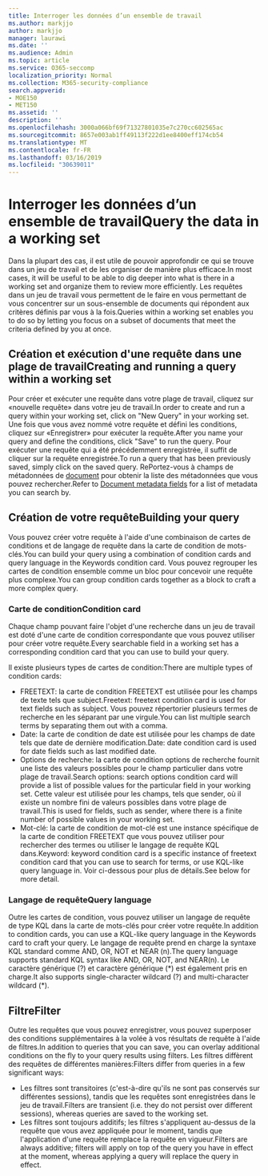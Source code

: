 ```yaml
---
title: Interroger les données d’un ensemble de travail
ms.author: markjjo
author: markjjo
manager: laurawi
ms.date: ''
ms.audience: Admin
ms.topic: article
ms.service: O365-seccomp
localization_priority: Normal
ms.collection: M365-security-compliance
search.appverid:
- MOE150
- MET150
ms.assetid: ''
description: ''
ms.openlocfilehash: 3000a066bf69f71327801035e7c270cc602565ac
ms.sourcegitcommit: 8657e003ab1ff49113f222d1ee8400eff174cb54
ms.translationtype: MT
ms.contentlocale: fr-FR
ms.lasthandoff: 03/16/2019
ms.locfileid: "30639011"
---
```

# <a name="query-the-data-in-a-working-set"></a><span data-ttu-id="70a32-102">Interroger les données d’un ensemble de travail</span><span class="sxs-lookup"><span data-stu-id="70a32-102">Query the data in a working set</span></span>

<span data-ttu-id="70a32-103">Dans la plupart des cas, il est utile de pouvoir approfondir ce qui se trouve dans un jeu de travail et de les organiser de manière plus efficace.</span><span class="sxs-lookup"><span data-stu-id="70a32-103">In most cases, it will be useful to be able to dig deeper into what is there in a working set and organize them to review more efficiently.</span></span> <span data-ttu-id="70a32-104">Les requêtes dans un jeu de travail vous permettent de le faire en vous permettant de vous concentrer sur un sous-ensemble de documents qui répondent aux critères définis par vous à la fois.</span><span class="sxs-lookup"><span data-stu-id="70a32-104">Queries within a working set enables you to do so by letting you focus on a subset of documents that meet the criteria defined by you at once.</span></span>

## <a name="creating-and-running-a-query-within-a-working-set"></a><span data-ttu-id="70a32-105">Création et exécution d'une requête dans une plage de travail</span><span class="sxs-lookup"><span data-stu-id="70a32-105">Creating and running a query within a working set</span></span>

<span data-ttu-id="70a32-106">Pour créer et exécuter une requête dans votre plage de travail, cliquez sur «nouvelle requête» dans votre jeu de travail.</span><span class="sxs-lookup"><span data-stu-id="70a32-106">In order to create and run a query within your working set, click on "New Query" in your working set.</span></span> <span data-ttu-id="70a32-107">Une fois que vous avez nommé votre requête et défini les conditions, cliquez sur «Enregistrer» pour exécuter la requête.</span><span class="sxs-lookup"><span data-stu-id="70a32-107">After you name your query and define the conditions, click "Save" to run the query.</span></span> <span data-ttu-id="70a32-108">Pour exécuter une requête qui a été précédemment enregistrée, il suffit de cliquer sur la requête enregistrée.</span><span class="sxs-lookup"><span data-stu-id="70a32-108">To run a query that has been previously saved, simply click on the saved query.</span></span> <span data-ttu-id="70a32-109">RePortez-vous à champs de métadonnées de [document](document-metadata-fields.md) pour obtenir la liste des métadonnées que vous pouvez rechercher.</span><span class="sxs-lookup"><span data-stu-id="70a32-109">Refer to [Document metadata fields](document-metadata-fields.md) for a list of metadata you can search by.</span></span>

## <a name="building-your-query"></a><span data-ttu-id="70a32-110">Création de votre requête</span><span class="sxs-lookup"><span data-stu-id="70a32-110">Building your query</span></span>

<span data-ttu-id="70a32-111">Vous pouvez créer votre requête à l'aide d'une combinaison de cartes de conditions et de langage de requête dans la carte de condition de mots-clés.</span><span class="sxs-lookup"><span data-stu-id="70a32-111">You can build your query using a combination of condition cards and query language in the Keywords condition card.</span></span> <span data-ttu-id="70a32-112">Vous pouvez regrouper les cartes de condition ensemble comme un bloc pour concevoir une requête plus complexe.</span><span class="sxs-lookup"><span data-stu-id="70a32-112">You can group condition cards together as a block to craft a more complex query.</span></span>

### <a name="condition-card"></a><span data-ttu-id="70a32-113">Carte de condition</span><span class="sxs-lookup"><span data-stu-id="70a32-113">Condition card</span></span>

<span data-ttu-id="70a32-114">Chaque champ pouvant faire l'objet d'une recherche dans un jeu de travail est doté d'une carte de condition correspondante que vous pouvez utiliser pour créer votre requête.</span><span class="sxs-lookup"><span data-stu-id="70a32-114">Every searchable field in a working set has a corresponding condition card that you can use to build your query.</span></span>

<span data-ttu-id="70a32-115">Il existe plusieurs types de cartes de condition:</span><span class="sxs-lookup"><span data-stu-id="70a32-115">There are multiple types of condition cards:</span></span>
- <span data-ttu-id="70a32-116">FREETEXT: la carte de condition FREETEXT est utilisée pour les champs de texte tels que subject.</span><span class="sxs-lookup"><span data-stu-id="70a32-116">Freetext: freetext condition card is used for text fields such as subject.</span></span> <span data-ttu-id="70a32-117">Vous pouvez répertorier plusieurs termes de recherche en les séparant par une virgule.</span><span class="sxs-lookup"><span data-stu-id="70a32-117">You can list multiple search terms by separating them out with a comma.</span></span>
- <span data-ttu-id="70a32-118">Date: la carte de condition de date est utilisée pour les champs de date tels que date de dernière modification.</span><span class="sxs-lookup"><span data-stu-id="70a32-118">Date: date condition card is used for date fields such as last modified date.</span></span>
- <span data-ttu-id="70a32-119">Options de recherche: la carte de condition options de recherche fournit une liste des valeurs possibles pour le champ particulier dans votre plage de travail.</span><span class="sxs-lookup"><span data-stu-id="70a32-119">Search options: search options condition card will provide a list of possible values for the particular field in your working set.</span></span> <span data-ttu-id="70a32-120">Cette valeur est utilisée pour les champs, tels que sender, où il existe un nombre fini de valeurs possibles dans votre plage de travail.</span><span class="sxs-lookup"><span data-stu-id="70a32-120">This is used for fields, such as sender, where there is a finite number of possible values in your working set.</span></span>
- <span data-ttu-id="70a32-121">Mot-clé: la carte de condition de mot-clé est une instance spécifique de la carte de condition FREETEXT que vous pouvez utiliser pour rechercher des termes ou utiliser le langage de requête KQL dans.</span><span class="sxs-lookup"><span data-stu-id="70a32-121">Keyword: keyword condition card is a specific instance of freetext condition card that you can use to search for terms, or use KQL-like query language in.</span></span> <span data-ttu-id="70a32-122">Voir ci-dessous pour plus de détails.</span><span class="sxs-lookup"><span data-stu-id="70a32-122">See below for more detail.</span></span>

### <a name="query-language"></a><span data-ttu-id="70a32-123">Langage de requête</span><span class="sxs-lookup"><span data-stu-id="70a32-123">Query language</span></span>

<span data-ttu-id="70a32-124">Outre les cartes de condition, vous pouvez utiliser un langage de requête de type KQL dans la carte de mots-clés pour créer votre requête.</span><span class="sxs-lookup"><span data-stu-id="70a32-124">In addition to condition cards, you can use a KQL-like query language in the Keywords card to craft your query.</span></span> <span data-ttu-id="70a32-125">Le langage de requête prend en charge la syntaxe KQL standard comme AND, OR, NOT et NEAR (n).</span><span class="sxs-lookup"><span data-stu-id="70a32-125">The query language supports standard KQL syntax like AND, OR, NOT, and NEAR(n).</span></span> <span data-ttu-id="70a32-126">Le caractère générique (?) et caractère générique (\*) est également pris en charge.</span><span class="sxs-lookup"><span data-stu-id="70a32-126">It also supports single-character wildcard (?) and multi-character wildcard (\*).</span></span>

## <a name="filter"></a><span data-ttu-id="70a32-127">Filtre</span><span class="sxs-lookup"><span data-stu-id="70a32-127">Filter</span></span>

<span data-ttu-id="70a32-128">Outre les requêtes que vous pouvez enregistrer, vous pouvez superposer des conditions supplémentaires à la volée à vos résultats de requête à l'aide de filtres.</span><span class="sxs-lookup"><span data-stu-id="70a32-128">In addition to queries that you can save, you can overlay additional conditions on the fly to your query results using filters.</span></span> <span data-ttu-id="70a32-129">Les filtres diffèrent des requêtes de différentes manières:</span><span class="sxs-lookup"><span data-stu-id="70a32-129">Filters differ from queries in a few significant ways:</span></span>
- <span data-ttu-id="70a32-130">Les filtres sont transitoires (c'est-à-dire qu'ils ne sont pas conservés sur différentes sessions), tandis que les requêtes sont enregistrées dans le jeu de travail.</span><span class="sxs-lookup"><span data-stu-id="70a32-130">Filters are transient (i.e. they do not persist over different sessions), whereas queries are saved to the working set.</span></span>
- <span data-ttu-id="70a32-131">Les filtres sont toujours additifs; les filtres s'appliquent au-dessus de la requête que vous avez appliquée pour le moment, tandis que l'application d'une requête remplace la requête en vigueur.</span><span class="sxs-lookup"><span data-stu-id="70a32-131">Filters are always additive; filters will apply on top of the query you have in effect at the moment, whereas applying a query will replace the query in effect.</span></span>